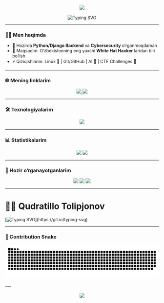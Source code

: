 <!-- Profil Banner -->
<p align="center">
  <img src="https://capsule-render.vercel.app/api?type=waving&color=0:0f0c29,100:302b63&height=200&section=header&text=Qudratillo%20Tolipjonov&fontSize=45&fontColor=ffffff&animation=fadeIn" />
</p>

<!-- Typing Animation -->
<p align="center">
  <img src="https://readme-typing-svg.herokuapp.com?font=Fira+Code&size=22&duration=3000&pause=1000&color=00FF00&center=true&vCenter=true&width=500&lines=Backend+Developer;Cybersecurity+Enthusiast;Open-Source+Contributor;Lifelong+Learner" alt="Typing SVG" />
</p>

---

### 👨‍💻 Men haqimda
- 🌱 Hozirda **Python/Django Backend** va **Cybersecurity** o‘rganmoqdaman  
- 🎯 Maqsadim: O‘zbekistonning eng yaxshi **White Hat Hacker** laridan biri bo‘lish  
- ⚡ Qiziqishlarim: Linux 🐧 | Git/GitHub | AI 🤖 | CTF Challenges 🔐  

---

### 🌐 Mening linklarim
<p align="center">
  <a href="https://github.com/tolipjonovqudratillo0423">
    <img src="https://img.shields.io/badge/GitHub-100000?style=for-the-badge&logo=github&logoColor=white"/>
  </a>
  <a href="https://www.linkedin.com/in/qudratillo-tolipjonov-a943ba381">
    <img src="https://img.shields.io/badge/LinkedIn-0077B5?style=for-the-badge&logo=linkedin&logoColor=white"/>
  </a>
</p>

---

### 🛠️ Texnologiyalarim
<p align="center">
  <img src="https://skillicons.dev/icons?i=python,django,git,github,linux,html,css,js,postgresql,docker&theme=dark" />
</p>

---

### 📊 Statistikalarim
<p align="center">
  <img src="https://github-readme-stats.vercel.app/api?username=tolipjonovqudratillo0423&show_icons=true&theme=tokyonight" height="180"/>
  <img src="https://github-readme-streak-stats.herokuapp.com/?user=tolipjonovqudratillo0423&theme=tokyonight" height="180"/>
</p>

---

### 🚀 Hozir o‘rganayotganlarim
<p align="center">
  <img src="https://img.shields.io/badge/FastAPI-009688?style=for-the-badge&logo=fastapi&logoColor=white"/>
  <img src="https://img.shields.io/badge/React-20232A?style=for-the-badge&logo=react&logoColor=61DAFB"/>
  <img src="https://img.shields.io/badge/Docker-2496ED?style=for-the-badge&logo=docker&logoColor=white"/>
</p>

---


# 👨‍💻 Qudratillo Tolipjonov  

[![Typing SVG](https://readme-typing-svg.herokuapp.com?font=Fira+Code&size=22&duration=2500&pause=1000&color=00FF00&center=true&vCenter=true&width=1000&lines=1.+Code+is+like+humor.+When+you+have+to+explain+it,+it's+bad.;2.+In+code+we+trust.;3.+Programming+is+the+art+of+thinking+clearly.;4.+Fixing+bugs+teaches+more+than+writing+perfect+code.;5.+Talk+is+cheap,+show+me+the+code.;6.+A+good+programmer+is+lazy+in+the+right+way.;7.+Debugging+is+like+being+a+detective.;8.+Code+never+lies,+comments+sometimes+do.;9.+First,+solve+the+problem.+Then,+write+the+code.;10.+Simplicity+is+the+soul+of+efficiency.;11.+The+best+code+is+no+code+at+all.;12.+Every+bug+is+a+lesson+in+disguise.;13.+If+it+works,+don’t+touch+it.;14.+Code+smarter,+not+harder.;15.+Good+code+is+its+own+best+documentation.;16.+A+programmer+is+a+machine+that+turns+caffeine+into+code.;17.+Code+is+read+more+than+written.;18.+Make+it+work,+make+it+right,+make+it+fast.;19.+Perfection+is+achieved+not+when+there+is+nothing+more+to+add,+but+when+nothing+left+to+take+away.;20.+Programming+is+99%+thinking,+1%+typing.)](https://git.io/typing-svg)

---
### 🐍 Contribution Snake
<p align="center">
  <img src="https://github.com/Platane/snk/raw/output/github-contribution-grid-snake.svg" alt="snake" />
</p>
---

<p align="center">
  <img src="https://capsule-render.vercel.app/api?type=waving&color=0:302b63,100:0f0c29&height=120&section=footer"/>
</p>
